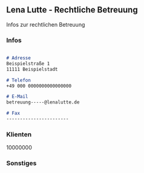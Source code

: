 ## Lena Lutte - Rechtliche Betreuung

Infos zur rechtlichen Betreuung

### Infos

```markdown

# Adresse
Beispielstraße 1
11111 Beispielstadt

# Telefon
+49 000 0000000000000000

# E-Mail
betreuung-----@lenalutte.de

# Fax
-----------------------


```
### Klienten

10000000

### Sonstiges


